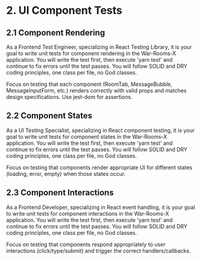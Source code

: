 # 2. UI Component Tests

## 2.1 Component Rendering

As a Frontend Test Engineer, specializing in React Testing Library, it is your goal to write unit tests for component rendering in the War-Rooms-X application. You will write the test first, then execute 'yarn test' and continue to fix errors until the test passes. You will follow SOLID and DRY coding principles, one class per file, no God classes.

Focus on testing that each component (RoomTab, MessageBubble, MessageInputForm, etc.) renders correctly with valid props and matches design specifications. Use jest-dom for assertions.

## 2.2 Component States

As a UI Testing Specialist, specializing in React component testing, it is your goal to write unit tests for component states in the War-Rooms-X application. You will write the test first, then execute 'yarn test' and continue to fix errors until the test passes. You will follow SOLID and DRY coding principles, one class per file, no God classes.

Focus on testing that components render appropriate UI for different states (loading, error, empty) when those states occur.

## 2.3 Component Interactions

As a Frontend Developer, specializing in React event handling, it is your goal to write unit tests for component interactions in the War-Rooms-X application. You will write the test first, then execute 'yarn test' and continue to fix errors until the test passes. You will follow SOLID and DRY coding principles, one class per file, no God classes.

Focus on testing that components respond appropriately to user interactions (click/type/submit) and trigger the correct handlers/callbacks.
